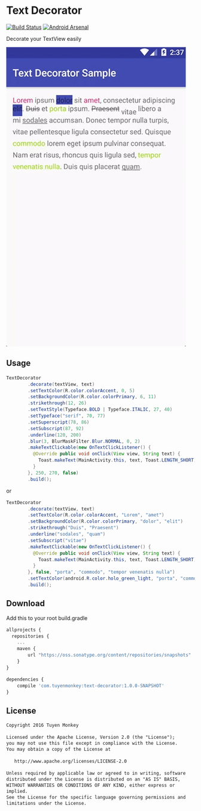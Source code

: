 # Text Decorator
[![Build Status](https://travis-ci.org/nntuyen/text-decorator.svg?branch=master)](https://travis-ci.org/nntuyen/text-decorator)
[![Android Arsenal](https://img.shields.io/badge/Android%20Arsenal-Text%20Decorator-brightgreen.svg?style=flat)](http://android-arsenal.com/details/1/4982)

Decorate your TextView easily

![](screenshot/screenshot2.gif)

## Usage

```java
TextDecorator
        .decorate(textView, text)
        .setTextColor(R.color.colorAccent, 0, 5)
        .setBackgroundColor(R.color.colorPrimary, 6, 11)
        .strikethrough(12, 26)
        .setTextStyle(Typeface.BOLD | Typeface.ITALIC, 27, 40)
        .setTypeface("serif", 70, 77)
        .setSuperscript(78, 86)
        .setSubscript(87, 92)
        .underline(120, 200)
        .blur(3, BlurMaskFilter.Blur.NORMAL, 0, 2)
        .makeTextClickable(new OnTextClickListener() {
          @Override public void onClick(View view, String text) {
            Toast.makeText(MainActivity.this, text, Toast.LENGTH_SHORT).show();
          }
        }, 250, 270, false)
        .build();
```
or

```java
TextDecorator
        .decorate(textView, text)
        .setTextColor(R.color.colorAccent, "Lorem", "amet")
        .setBackgroundColor(R.color.colorPrimary, "dolor", "elit")
        .strikethrough("Duis", "Praesent")
        .underline("sodales", "quam")
        .setSubscript("vitae")
        .makeTextClickable(new OnTextClickListener() {
          @Override public void onClick(View view, String text) {
            Toast.makeText(MainActivity.this, text, Toast.LENGTH_SHORT).show();
          }
        }, false, "porta", "commodo", "tempor venenatis nulla")
        .setTextColor(android.R.color.holo_green_light, "porta", "commodo", "tempor venenatis nulla")
        .build();
```

## Download

Add this to your root build.gradle
```javascript
allprojects {
  repositories {
    ...
    maven { 
        url "https://oss.sonatype.org/content/repositories/snapshots" 
    }
}
```

```javascript
dependencies {
    compile 'com.tuyenmonkey:text-decorator:1.0.0-SNAPSHOT'
}
```

## License

    Copyright 2016 Tuyen Monkey

    Licensed under the Apache License, Version 2.0 (the "License");
    you may not use this file except in compliance with the License.
    You may obtain a copy of the License at

       http://www.apache.org/licenses/LICENSE-2.0

    Unless required by applicable law or agreed to in writing, software
    distributed under the License is distributed on an "AS IS" BASIS,
    WITHOUT WARRANTIES OR CONDITIONS OF ANY KIND, either express or implied.
    See the License for the specific language governing permissions and
    limitations under the License.
